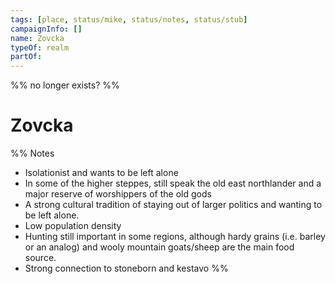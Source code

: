 ```yaml
---
tags: [place, status/mike, status/notes, status/stub]
campaignInfo: []
name: Zovcka
typeOf: realm
partOf:
---
```

%% no longer exists? %%
# Zovcka

%% Notes
-   Isolationist and wants to be left alone  
-   In some of the higher steppes, still speak the old east northlander and a major reserve of worshippers of the old gods
-   A strong cultural tradition of staying out of larger politics and wanting to be left alone. 
-   Low population density
-   Hunting still important in some regions, although hardy grains (i.e. barley or an analog) and wooly mountain goats/sheep are the main food source.
- Strong connection to stoneborn and kestavo
%%





